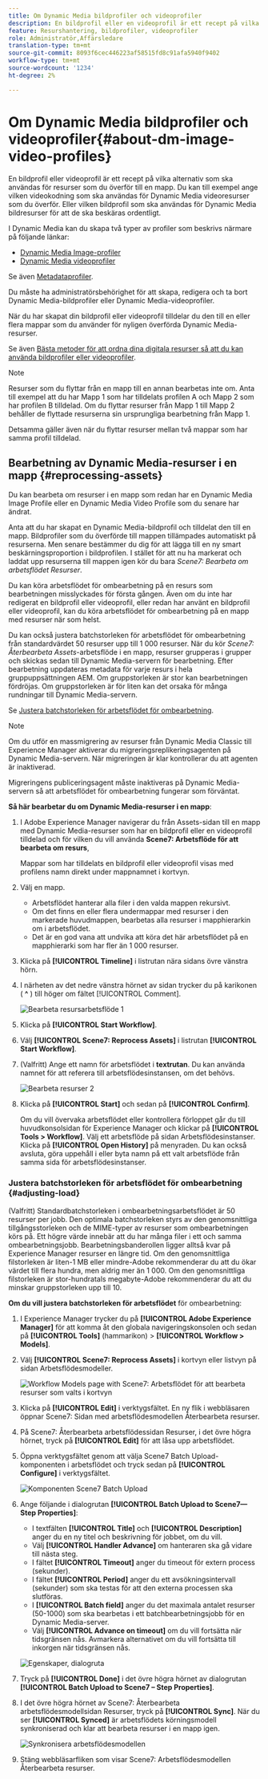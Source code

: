 ```yaml
---
title: Om Dynamic Media bildprofiler och videoprofiler
description: En bildprofil eller en videoprofil är ett recept på vilka alternativ som ska användas för resurser som du överför till en mapp. Du kan till exempel ange vilken videokodning som ska användas för Dynamic Media videoresurser som du överför. Eller vilken bildprofil som ska användas för Dynamic Media bildresurser för att de ska beskäras ordentligt.
feature: Resurshantering, bildprofiler, videoprofiler
role: Administratör,Affärsledare
translation-type: tm+mt
source-git-commit: 8093f6cec446223af58515fd8c91afa5940f9402
workflow-type: tm+mt
source-wordcount: '1234'
ht-degree: 2%

---
```



# Om Dynamic Media bildprofiler och videoprofiler{#about-dm-image-video-profiles}

En bildprofil eller videoprofil är ett recept på vilka alternativ som ska användas för resurser som du överför till en mapp. Du kan till exempel ange vilken videokodning som ska användas för Dynamic Media videoresurser som du överför. Eller vilken bildprofil som ska användas för Dynamic Media bildresurser för att de ska beskäras ordentligt.

I Dynamic Media kan du skapa två typer av profiler som beskrivs närmare på följande länkar:

* [Dynamic Media Image-profiler](/help/assets/dynamic-media/image-profiles.md)
* [Dynamic Media videoprofiler](/help/assets/dynamic-media/video-profiles.md)

Se även [Metadataprofiler](/help/assets/metadata-profiles.md).

Du måste ha administratörsbehörighet för att skapa, redigera och ta bort Dynamic Media-bildprofiler eller Dynamic Media-videoprofiler.

När du har skapat din bildprofil eller videoprofil tilldelar du den till en eller flera mappar som du använder för nyligen överförda Dynamic Media-resurser.

Se även [Bästa metoder för att ordna dina digitala resurser så att du kan använda bildprofiler eller videoprofiler](/help/assets/dynamic-media/best-practices-for-file-management.md).

>[!NOTE]
>
>Resurser som du flyttar från en mapp till en annan bearbetas inte om. Anta till exempel att du har Mapp 1 som har tilldelats profilen A och Mapp 2 som har profilen B tilldelad. Om du flyttar resurser från Mapp 1 till Mapp 2 behåller de flyttade resurserna sin ursprungliga bearbetning från Mapp 1.
>
>Detsamma gäller även när du flyttar resurser mellan två mappar som har samma profil tilldelad.

## Bearbetning av Dynamic Media-resurser i en mapp {#reprocessing-assets}

Du kan bearbeta om resurser i en mapp som redan har en Dynamic Media Image Profile eller en Dynamic Media Video Profile som du senare har ändrat.

Anta att du har skapat en Dynamic Media-bildprofil och tilldelat den till en mapp. Bildprofiler som du överförde till mappen tillämpades automatiskt på resurserna. Men senare bestämmer du dig för att lägga till en ny smart beskärningsproportion i bildprofilen. I stället för att nu ha markerat och laddat upp resurserna till mappen igen kör du bara *Scene7: Bearbeta om arbetsflödet Resurser*.

Du kan köra arbetsflödet för ombearbetning på en resurs som bearbetningen misslyckades för första gången. Även om du inte har redigerat en bildprofil eller videoprofil, eller redan har använt en bildprofil eller videoprofil, kan du köra arbetsflödet för ombearbetning på en mapp med resurser när som helst.

Du kan också justera batchstorleken för arbetsflödet för ombearbetning från standardvärdet 50 resurser upp till 1 000 resurser. När du kör _Scene7: Återbearbeta Assets_-arbetsflöde i en mapp, resurser grupperas i grupper och skickas sedan till Dynamic Media-servern för bearbetning. Efter bearbetning uppdateras metadata för varje resurs i hela gruppuppsättningen AEM. Om gruppstorleken är stor kan bearbetningen fördröjas. Om gruppstorleken är för liten kan det orsaka för många rundningar till Dynamic Media-servern.

Se [Justera batchstorleken för arbetsflödet för ombearbetning](#adjusting-load).

>[!NOTE]
>
>Om du utför en massmigrering av resurser från Dynamic Media Classic till Experience Manager aktiverar du migreringsreplikeringsagenten på Dynamic Media-servern. När migreringen är klar kontrollerar du att agenten är inaktiverad.
>
>Migreringens publiceringsagent måste inaktiveras på Dynamic Media-servern så att arbetsflödet för ombearbetning fungerar som förväntat.

<!-- LEAVE IN PLACE, MAY BE USED IN THE FUTURE

Batch size is the number of assets that are amalgamated into a single IPS (Dynamic Media’s Image Production System) job. When you run the Scene7: Reprocess Assets workflow, the job is triggered on IPS. The number of IPS jobs that are triggered is based on the total number of assets in the folder, divided by the batch size. For example, suppose you had a folder with 150 assets and a batch size of 50. In this case, three IPS jobs are triggered. The assets are updated when the entire batch size (50 in our example) is processed in IPS. The job then moves onto the next IPS job and so on until complete. If you increase the batch size, you may notice a longer delay with assets getting updated. 

-->

**Så här bearbetar du om Dynamic Media-resurser i en mapp**:
1. I Adobe Experience Manager navigerar du från Assets-sidan till en mapp med Dynamic Media-resurser som har en bildprofil eller en videoprofil tilldelad och för vilken du vill använda **Scene7: Arbetsflöde för att bearbeta om resurs**,

   Mappar som har tilldelats en bildprofil eller videoprofil visas med profilens namn direkt under mappnamnet i kortvyn.

1. Välj en mapp.

   * Arbetsflödet hanterar alla filer i den valda mappen rekursivt.
   * Om det finns en eller flera undermappar med resurser i den markerade huvudmappen, bearbetas alla resurser i mapphierarkin om i arbetsflödet.
   * Det är en god vana att undvika att köra det här arbetsflödet på en mapphierarki som har fler än 1 000 resurser.

1. Klicka på **[!UICONTROL Timeline]** i listrutan nära sidans övre vänstra hörn.
1. I närheten av det nedre vänstra hörnet av sidan trycker du på karikonen ( **^** ) till höger om fältet [!UICONTROL Comment].

   ![Bearbeta resursarbetsflöde 1](/help/assets/dynamic-media/assets/reprocess-assets1.png)

1. Klicka på **[!UICONTROL Start Workflow]**.
1. Välj **[!UICONTROL Scene7: Reprocess Assets]** i listrutan **[!UICONTROL Start Workflow]**.
1. (Valfritt) Ange ett namn för arbetsflödet i **textrutan**. Du kan använda namnet för att referera till arbetsflödesinstansen, om det behövs.

   ![Bearbeta resurser 2](/help/assets/dynamic-media/assets/reprocess-assets2.png)

1. Klicka på **[!UICONTROL Start]** och sedan på **[!UICONTROL Confirm]**.

   Om du vill övervaka arbetsflödet eller kontrollera förloppet går du till huvudkonsolsidan för Experience Manager och klickar på **[!UICONTROL Tools > Workflow]**. Välj ett arbetsflöde på sidan Arbetsflödesinstanser. Klicka på **[!UICONTROL Open History]** på menyraden. Du kan också avsluta, göra uppehåll i eller byta namn på ett valt arbetsflöde från samma sida för arbetsflödesinstanser.

### Justera batchstorleken för arbetsflödet för ombearbetning {#adjusting-load}

(Valfritt) Standardbatchstorleken i ombearbetningsarbetsflödet är 50 resurser per jobb. Den optimala batchstorleken styrs av den genomsnittliga tillgångsstorleken och de MIME-typer av resurser som ombearbetningen körs på. Ett högre värde innebär att du har många filer i ett och samma ombearbetningsjobb. Bearbetningsbanderollen ligger alltså kvar på Experience Manager resurser en längre tid. Om den genomsnittliga filstorleken är liten-1 MB eller mindre-Adobe rekommenderar du att du ökar värdet till flera hundra, men aldrig mer än 1 000. Om den genomsnittliga filstorleken är stor-hundratals megabyte-Adobe rekommenderar du att du minskar gruppstorleken upp till 10.

**Om du vill justera batchstorleken för arbetsflödet** för ombearbetning:

1. I Experience Manager trycker du på **[!UICONTROL Adobe Experience Manager]** för att komma åt den globala navigeringskonsolen och sedan på **[!UICONTROL Tools]** (hammarikon) > **[!UICONTROL Workflow > Models]**.
1. Välj **[!UICONTROL Scene7: Reprocess Assets]** i kortvyn eller listvyn på sidan Arbetsflödesmodeller.

   ![Workflow Models page with Scene7: Arbetsflödet för att bearbeta resurser som valts i kortvyn](/help/assets/dynamic-media/assets/reprocess-assets7.png)

1. Klicka på **[!UICONTROL Edit]** i verktygsfältet. En ny flik i webbläsaren öppnar Scene7: Sidan med arbetsflödesmodellen Återbearbeta resurser.
1. På Scene7: Återbearbeta arbetsflödessidan Resurser, i det övre högra hörnet, tryck på **[!UICONTROL Edit]** för att låsa upp arbetsflödet.
1. Öppna verktygsfältet genom att välja Scene7 Batch Upload-komponenten i arbetsflödet och tryck sedan på **[!UICONTROL Configure]** i verktygsfältet.

   ![Komponenten Scene7 Batch Upload](/help/assets/dynamic-media/assets/reprocess-assets8.png)

1. Ange följande i dialogrutan **[!UICONTROL Batch Upload to Scene7—Step Properties]**:
   * I textfälten **[!UICONTROL Title]** och **[!UICONTROL Description]** anger du en ny titel och beskrivning för jobbet, om du vill.
   * Välj **[!UICONTROL Handler Advance]** om hanteraren ska gå vidare till nästa steg.
   * I fältet **[!UICONTROL Timeout]** anger du timeout för extern process (sekunder).
   * I fältet **[!UICONTROL Period]** anger du ett avsökningsintervall (sekunder) som ska testas för att den externa processen ska slutföras.
   * I **[!UICONTROL Batch field]** anger du det maximala antalet resurser (50-1000) som ska bearbetas i ett batchbearbetningsjobb för en Dynamic Media-server.
   * Välj **[!UICONTROL Advance on timeout]** om du vill fortsätta när tidsgränsen nås. Avmarkera alternativet om du vill fortsätta till inkorgen när tidsgränsen nås.

   ![Egenskaper, dialogruta](/help/assets/dynamic-media/assets/reprocess-assets3.png)

1. Tryck på **[!UICONTROL Done]** i det övre högra hörnet av dialogrutan **[!UICONTROL Batch Upload to Scene7 – Step Properties]**.

1. I det övre högra hörnet av Scene7: Återbearbeta arbetsflödesmodellsidan Resurser, tryck på **[!UICONTROL Sync]**. När du ser **[!UICONTROL Synced]** är arbetsflödets körningsmodell synkroniserad och klar att bearbeta resurser i en mapp igen.

   ![Synkronisera arbetsflödesmodellen](/help/assets/dynamic-media/assets/reprocess-assets1.png)

1. Stäng webbläsarfliken som visar Scene7: Arbetsflödesmodellen Återbearbeta resurser.

<!-- MAY BE NEEDED IN THE FUTURE

1. Return to the browser tab that has the open Workflow Models page, then press **Esc** to exit the selection.
1. In the upper-left corner of the page, tap **[!UICONTROL Adobe Experience Manager]** to access the global navigation console, then tap the **[!UICONTROL Tools]** (hammer) icon > **[!UICONTROL General > CRXDE Lite]**.
1. In the folder tree on the left side of the CRXDE Lite page, navigate to the following location:

   `/conf/global/settings/workflow/models/scene7_reprocess_assets/jcr:content/flow/reprocess/metaData`

   ![CRXDE Lite](/help/security/assets/workflow-models9.png)

1. On the right side of the CRXDE Lite page, in the lower portion, enter the following name, type, and value in its respective field:
    * **[!UICONTROL Name]**: `reprocess-batch-size`
    * **[!UICONTROL Type]**: `Long`
    * **[!UICONTROL Value]**: enter a default value (50-1000) for the batch size
1. In the lower-right corner, tap **[!UICONTROL Add]**. The new property appears as the following:

    ![Saving the new property](/help/security/assets/workflow-models10.png)

1. On the menu bar of the CRXDE Lite page, tap **[!UICONTROL Save All]**.
1. In the upper-left corner of the page, tap **[!UICONTROL CRXDE Lite]** to return to the main Experience Manager console
1. Repeat steps 1-7 to re-synchronize the new batch size to the Scene7: Reprocess Assets workflow model.

-->
